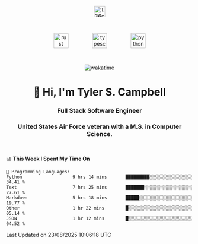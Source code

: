 <p align="center">
<a href="https://www.linkedin.com/in/t36campbell" target="blank"><img align="center" src="https://ik.imagekit.io/t36campbell/Portfolio/linkedin.png.original_m8bbGgPh6.png" alt="t36campbell" height="30" width="30" /></a>
</p>
<p align="center">
    <img src="https://rustacean.net/assets/rustacean-orig-noshadow.svg" alt="rust" width="40" height="40" style="margin: 6%;" />
    <img src="https://cdn.worldvectorlogo.com/logos/typescript.svg" alt="typescript" width="40" height="40" style="margin: 6%;" />
    <img src="https://cdn.worldvectorlogo.com/logos/python-5.svg" alt="python" width="40" height="40" style="margin: 6%;" />
</p>
<div align="center">
  
  ![wakatime](https://wakatime.com/badge/user/738aac7f-8868-4bc3-a1df-4c36703ee4b6.svg)
  
</div>

<h1 align="center">👋 Hi, I'm Tyler S. Campbell</h1>
<h3 align="center">Full Stack Software Engineer</h3>
<h3 align="center">United States Air Force veteran with a M.S. in Computer Science.</h3>
<br>

<!--START_SECTION:waka-->
📊 **This Week I Spent My Time On** 

```text
💬 Programming Languages: 
Python                   9 hrs 14 mins       █████████░░░░░░░░░░░░░░░░   34.41 % 
Text                     7 hrs 25 mins       ███████░░░░░░░░░░░░░░░░░░   27.61 % 
Markdown                 5 hrs 18 mins       █████░░░░░░░░░░░░░░░░░░░░   19.77 % 
Other                    1 hr 22 mins        █░░░░░░░░░░░░░░░░░░░░░░░░   05.14 % 
JSON                     1 hr 12 mins        █░░░░░░░░░░░░░░░░░░░░░░░░   04.52 % 
```


 Last Updated on 23/08/2025 10:06:18 UTC
<!--END_SECTION:waka-->
